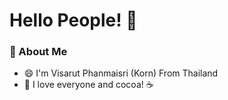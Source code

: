 # Hello People! 👋
### 🌱 About Me
- 😄 I'm Visarut Phanmaisri (Korn) From Thailand
- 👯 I love everyone and cocoa! ☕

<!--
**skaferun9/skaferun9** is a ✨ _special_ ✨ repository because its `README.md` (this file) appears on your GitHub profile.

Here are some ideas to get you started:

- 🔭 I’m currently working on ...
- 🌱 I’m currently learning ...
- 👯 I’m looking to collaborate on ...
- 🤔 I’m looking for help with ...
- 💬 Ask me about ...
- 📫 How to reach me: ...
- 😄 Pronouns: ...
- ⚡ Fun fact: ...
-->
